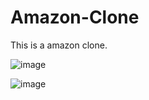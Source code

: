 # Amazon-Clone
This is a amazon clone.



![image](https://user-images.githubusercontent.com/74227860/116691647-bd5dc000-a9d8-11eb-9c97-f9e4b1ae6aba.png)

![image](https://user-images.githubusercontent.com/74227860/116691674-cc447280-a9d8-11eb-8728-d16b5558b736.png)



